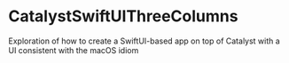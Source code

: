 # CatalystSwiftUIThreeColumns
Exploration of how to create a SwiftUI-based app on top of Catalyst with a UI consistent with the macOS idiom
